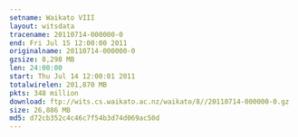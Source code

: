 ```yaml
---
setname: Waikato VIII
layout: witsdata
tracename: 20110714-000000-0
end: Fri Jul 15 12:00:00 2011
originalname: 20110714-000000-0
gzsize: 8,298 MB
len: 24:00:00
start: Thu Jul 14 12:00:01 2011
totalwirelen: 201,870 MB
pkts: 348 million
download: ftp://wits.cs.waikato.ac.nz/waikato/8//20110714-000000-0.gz
size: 26,886 MB
md5: d72cb352c4c46c7f54b3d74d069ac50d
---
```

